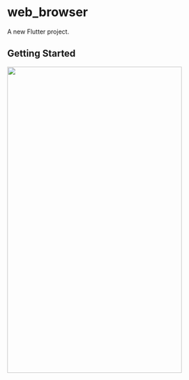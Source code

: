 # web_browser

A new Flutter project.

## Getting Started

<img src="https://github.com/web/assets/120082312/13ff429f-6f08-411a-9ce5-e1e2c1b890dc"  width="400" height="700">

